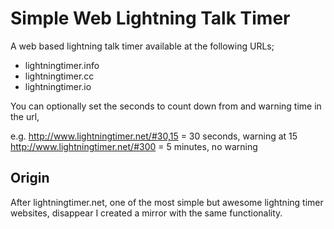 # Simple Web Lightning Talk Timer

A web based lightning talk timer available at the following URLs;

 * lightningtimer.info
 * lightningtimer.cc
 * lightningtimer.io

You can optionally set the seconds to count down from and warning time in the
url,

e.g. http://www.lightningtimer.net/#30,15 = 30 seconds, warning at 15
     http://www.lightningtimer.net/#300 = 5 minutes, no warning

## Origin

After lightningtimer.net, one of the most simple but awesome lightning timer
websites, disappear I created a mirror with the same functionality.
